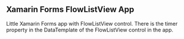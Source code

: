 ## Xamarin Forms FlowListView App

Little Xamarin Forms app with FlowListView control. 
There is the timer property in the DataTemplate of the FlowListView control in the app. 

